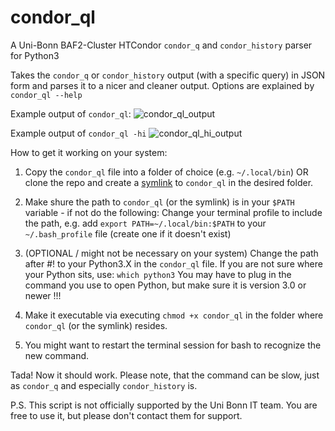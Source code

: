 # condor_ql
A Uni-Bonn BAF2-Cluster HTCondor `condor_q` and `condor_history` parser for Python3

Takes the `condor_q` or `condor_history` output (with a specific query) in JSON form and parses it to a nicer and cleaner output.
Options are explained by `condor_ql --help`

Example output of `condor_ql`:
![condor_ql_output](https://github.com/marvinlenk/condor_ql/assets/25794829/9dac37ae-32fe-437f-aa11-87bc9d35953c)

Example output of `condor_ql -hi`
![condor_ql_hi_output](https://github.com/marvinlenk/condor_ql/assets/25794829/c47480f5-2762-454d-b6a3-d82ec5751397)

How to get it working on your system:
1. Copy the `condor_ql` file into a folder of choice (e.g. `~/.local/bin`) OR clone the repo and create a [symlink](https://stackoverflow.com/a/1951752) to `condor_ql` in the desired folder.

2. Make shure the path to `condor_ql` (or the symlink) is in your `$PATH` variable - if not do the following:
  Change your terminal profile to include the path, e.g. add 
  `export PATH=~/.local/bin:$PATH`
  to your
  `~/.bash_profile`
  file (create one if it doesn't exist)
  
3. (OPTIONAL / might not be necessary on your system) Change the path after #! to your Python3.X in the `condor_ql` file. If you are not sure where your Python sits, use:
  `which python3`
  You may have to plug in the command you use to open Python, but make sure it is version 3.0 or newer !!!

4. Make it executable via executing
  `chmod +x condor_ql`
  in the folder where `condor_ql` (or the symlink) resides.

5. You might want to restart the terminal session for bash to recognize the new command.

Tada! Now it should work.
Please note, that the command can be slow, just as `condor_q` and especially `condor_history` is.

P.S. This script is not officially supported by the Uni Bonn IT team. You are free to use it, but please don't contact them for support. 
